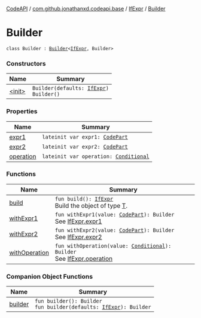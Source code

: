 [CodeAPI](../../../index.md) / [com.github.jonathanxd.codeapi.base](../../index.md) / [IfExpr](../index.md) / [Builder](.)

# Builder

`class Builder : `[`Builder`](../../../com.github.jonathanxd.codeapi.builder/-builder/index.md)`<`[`IfExpr`](../index.md)`, Builder>`

### Constructors

| Name | Summary |
|---|---|
| [&lt;init&gt;](-init-.md) | `Builder(defaults: `[`IfExpr`](../index.md)`)`<br>`Builder()` |

### Properties

| Name | Summary |
|---|---|
| [expr1](expr1.md) | `lateinit var expr1: `[`CodePart`](../../../com.github.jonathanxd.codeapi/-code-part/index.md) |
| [expr2](expr2.md) | `lateinit var expr2: `[`CodePart`](../../../com.github.jonathanxd.codeapi/-code-part/index.md) |
| [operation](operation.md) | `lateinit var operation: `[`Conditional`](../../../com.github.jonathanxd.codeapi.operator/-operator/-conditional/index.md) |

### Functions

| Name | Summary |
|---|---|
| [build](build.md) | `fun build(): `[`IfExpr`](../index.md)<br>Build the object of type [T](#). |
| [withExpr1](with-expr1.md) | `fun withExpr1(value: `[`CodePart`](../../../com.github.jonathanxd.codeapi/-code-part/index.md)`): Builder`<br>See [IfExpr.expr1](../expr1.md) |
| [withExpr2](with-expr2.md) | `fun withExpr2(value: `[`CodePart`](../../../com.github.jonathanxd.codeapi/-code-part/index.md)`): Builder`<br>See [IfExpr.expr2](../expr2.md) |
| [withOperation](with-operation.md) | `fun withOperation(value: `[`Conditional`](../../../com.github.jonathanxd.codeapi.operator/-operator/-conditional/index.md)`): Builder`<br>See [IfExpr.operation](../operation.md) |

### Companion Object Functions

| Name | Summary |
|---|---|
| [builder](builder.md) | `fun builder(): Builder`<br>`fun builder(defaults: `[`IfExpr`](../index.md)`): Builder` |
